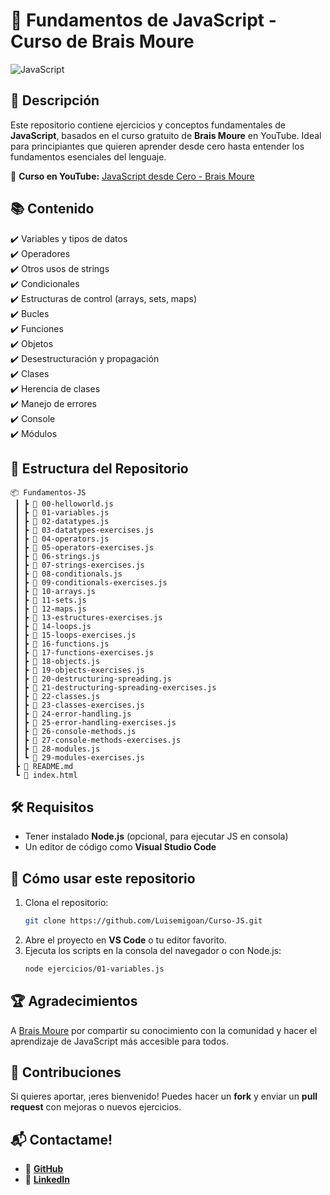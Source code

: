 # 🚀 Fundamentos de JavaScript - Curso de Brais Moure

![JavaScript](https://upload.wikimedia.org/wikipedia/commons/6/6a/JavaScript-logo.png)

## 📌 Descripción
Este repositorio contiene ejercicios y conceptos fundamentales de **JavaScript**, basados en el curso gratuito de **Brais Moure** en YouTube. Ideal para principiantes que quieren aprender desde cero hasta entender los fundamentos esenciales del lenguaje.

🔗 **Curso en YouTube:** [JavaScript desde Cero - Brais Moure](https://www.youtube.com/watch?v=1glVfFxj8a4&ab_channel=MoureDevbyBraisMoure)

## 📚 Contenido
✔️ Variables y tipos de datos  
✔️ Operadores  
✔️ Otros usos de strings  
✔️ Condicionales  
✔️ Estructuras de control (arrays, sets, maps)  
✔️ Bucles  
✔️ Funciones  
✔️ Objetos   
✔️ Desestructuración y propagación  
✔️ Clases  
✔️ Herencia de clases  
✔️ Manejo de errores  
✔️ Console  
✔️ Módulos  

## 📂 Estructura del Repositorio
```
📦 Fundamentos-JS
 ┃ ┣ 📜 00-helloworld.js
 ┃ ┣ 📜 01-variables.js
 ┃ ┣ 📜 02-datatypes.js
 ┃ ┣ 📜 03-datatypes-exercises.js
 ┃ ┣ 📜 04-operators.js
 ┃ ┣ 📜 05-operators-exercises.js
 ┃ ┣ 📜 06-strings.js
 ┃ ┣ 📜 07-strings-exercises.js
 ┃ ┣ 📜 08-conditionals.js
 ┃ ┣ 📜 09-conditionals-exercises.js
 ┃ ┣ 📜 10-arrays.js
 ┃ ┣ 📜 11-sets.js
 ┃ ┣ 📜 12-maps.js
 ┃ ┣ 📜 13-estructures-exercises.js
 ┃ ┣ 📜 14-loops.js
 ┃ ┣ 📜 15-loops-exercises.js
 ┃ ┣ 📜 16-functions.js
 ┃ ┣ 📜 17-functions-exercises.js
 ┃ ┣ 📜 18-objects.js
 ┃ ┣ 📜 19-objects-exercises.js
 ┃ ┣ 📜 20-destructuring-spreading.js
 ┃ ┣ 📜 21-destructuring-spreading-exercises.js
 ┃ ┣ 📜 22-classes.js
 ┃ ┣ 📜 23-classes-exercises.js
 ┃ ┣ 📜 24-error-handling.js
 ┃ ┣ 📜 25-error-handling-exercises.js
 ┃ ┣ 📜 26-console-methods.js
 ┃ ┣ 📜 27-console-methods-exercises.js
 ┃ ┣ 📜 28-modules.js
 ┃ ┗ 📜 29-modules-exercises.js
 ┣ 📜 README.md
 ┗ 📜 index.html

```

## 🛠 Requisitos
- Tener instalado **Node.js** (opcional, para ejecutar JS en consola)  
- Un editor de código como **Visual Studio Code**  

## 🚀 Cómo usar este repositorio
1. Clona el repositorio:
   ```bash
   git clone https://github.com/Luisemigoan/Curso-JS.git
   ```
2. Abre el proyecto en **VS Code** o tu editor favorito.
3. Ejecuta los scripts en la consola del navegador o con Node.js:
   ```bash
   node ejercicios/01-variables.js
   ```
## 🏆 Agradecimientos
A [Brais Moure](https://www.youtube.com/@mouredev) por compartir su conocimiento con la comunidad y hacer el aprendizaje de JavaScript más accesible para todos.

## 🌟 Contribuciones
Si quieres aportar, ¡eres bienvenido! Puedes hacer un **fork** y enviar un **pull request** con mejoras o nuevos ejercicios. 

## 📬 Contactame!
- 🐙 **[GitHub](https://github.com/Luisemigoan)**
- 🔗 **[LinkedIn](https://www.linkedin.com/in/Luisemigoan/)**

